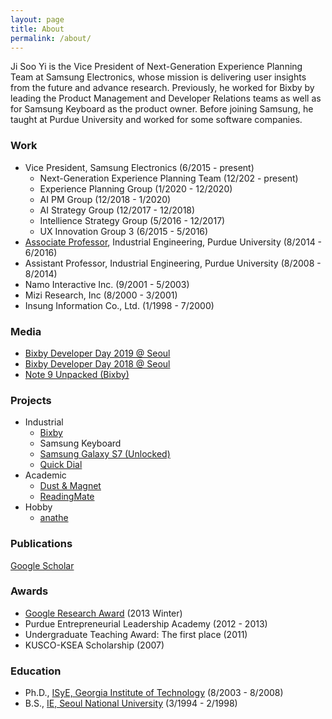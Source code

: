 ```yaml
---
layout: page
title: About
permalink: /about/
---
```


Ji Soo Yi is the Vice President of Next-Generation Experience Planning Team at Samsung Electronics, whose mission is delivering user insights from the future and advance research. Previously, he worked for Bixby by leading the Product Management and Developer Relations teams as well as for Samsung Keyboard as the product owner. Before joining Samsung, he taught at Purdue University and worked for some software companies.

### Work

* Vice President, Samsung Electronics (6/2015 - present)
  - Next-Generation Experience Planning Team (12/202 - present)
  - Experience Planning Group (1/2020 - 12/2020)
  - AI PM Group (12/2018 - 1/2020)
  - AI Strategy Group (12/2017 - 12/2018)
  - Intellience Strategy Group (5/2016 - 12/2017)
  - UX Innovation Group 3 (6/2015 - 5/2016)
* [Associate Professor](https://engineering.purdue.edu/IE/news/2015/professor-ji-soo-yi-promoted), Industrial Engineering, Purdue University (8/2014 - 6/2016)
* Assistant Professor, Industrial Engineering, Purdue University (8/2008 - 8/2014)
* Namo Interactive Inc. (9/2001 - 5/2003)
* Mizi Research, Inc (8/2000 - 3/2001)
* Insung Information Co., Ltd. (1/1998 - 7/2000)

### Media

* [Bixby Developer Day 2019 @ Seoul](https://youtu.be/9KemTdFqb_E?t=432)
* [Bixby Developer Day 2018 @ Seoul](https://youtu.be/6q-c1Rc_6eg)
* [Note 9 Unpacked (Bixby)](https://youtu.be/bSbv8PCM0A0?t=4394)

### Projects

* Industrial
  * [Bixby](https://en.wikipedia.org/wiki/Bixby_(virtual_assistant))
  * Samsung Keyboard
  * [Samsung Galaxy S7 (Unlocked)](http://www.androidcentral.com/galaxy-s7-unlocked)
  * [Quick Dial](https://news.samsung.com/global/quick-dial-the-easy-fast-way-to-make-a-phone-call)
* Academic
  * [Dust & Magnet](https://github.com/yijisoo/DnM/)  
  * [ReadingMate](https://www.youtube.com/watch?v=DD8Sge6uSgA)
* Hobby
  * [anathe](http://anathe.herokuapp.com/)

### Publications

  [Google Scholar](https://scholar.google.com/citations?user=LqWIQ8kAAAAJ)

### Awards

* [Google Research Award](https://research.googleblog.com/2013/02/google-research-awards-winter-2013.html) (2013 Winter)
* Purdue Entrepreneurial Leadership Academy (2012 - 2013)
* Undergraduate Teaching Award: The first place (2011)
* KUSCO-KSEA Scholarship (2007)

### Education

* Ph.D., [ISyE, Georgia Institute of Technology](https://www.isye.gatech.edu/) (8/2003 - 8/2008)
* B.S., [IE, Seoul National University](http://ie.snu.ac.kr/) (3/1994 - 2/1998)
